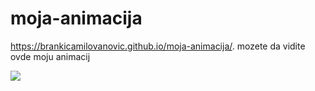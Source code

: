 # moja-animacija

 https://brankicamilovanovic.github.io/moja-animacija/.
mozete da vidite ovde moju animacij


<img src="https://brankicamilovanovic.github.io/moja-animacija/" />
